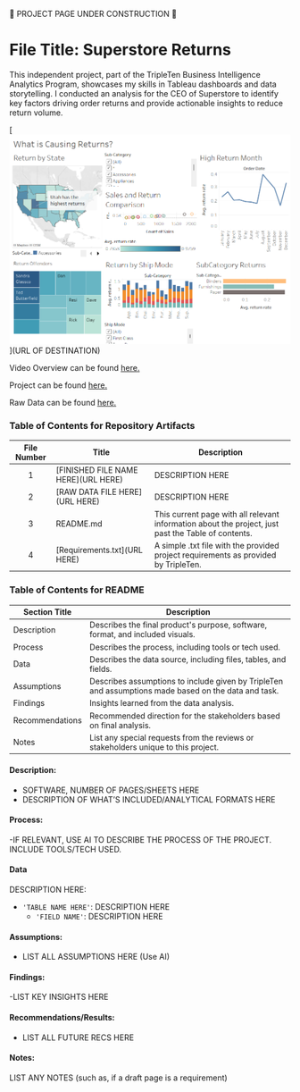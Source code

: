 🚧 PROJECT PAGE UNDER CONSTRUCTION 🚧

# File Title: Superstore Returns 

This independent project, part of the TripleTen Business Intelligence Analytics Program, showcases my skills in Tableau dashboards and data storytelling.
I conducted an analysis for the CEO of Superstore to identify key factors driving order returns and provide actionable insights to reduce return volume.


[<img src="https://github.com/SakinahJ/Data_Projects_TripleTen/blob/main/Images/sprint5dashboard.png" alt="First Sheet of Project**">](URL OF DESTINATION)

Video Overview can be found <a href='https://www.youtube.com/watch?v=CWi3l8SP6xs'><u>here</u>.</a>

Project can be found <a href='https://public.tableau.com/views/Sprint5ProjectEdited/Story1?:language=en-US&:sid=&:redirect=auth&:display_count=n&:origin=viz_share_link'><u>here</u>.</a>

Raw Data can be found <a href='https://docs.google.com/spreadsheets/d/12VWYzMGzCs2y1U4VyKe-Jlu0EI3dMkJPdAqE4jwFqsM/edit?usp=sharing'><u>here</u>.</a>

### Table of Contents for Repository Artifacts
| File Number | Title | Description |
| :-----------: | ----------- |----------- |
| 1 | [FINISHED FILE NAME HERE](URL HERE) | DESCRIPTION HERE |
| 2 | [RAW DATA FILE HERE](URL HERE) | DESCRIPTION HERE |
| 3 | README.md | This current page with all relevant information about the project, just past the Table of contents. |
| 4 | [Requirements.txt](URL HERE) | A simple .txt file with the provided project requirements as provided by TripleTen. |

### Table of Contents for README
| Section Title | Description |
| ----------- |----------- |
| Description | Describes the final product's purpose, software, format, and included visuals. |
| Process | Describes the process, including tools or tech used. |
| Data | Describes the data source, including files, tables, and fields. |
| Assumptions | Describes assumptions to include given by TripleTen and assumptions made based on the data and task. |
| Findings | Insights learned from the data analysis. |
| Recommendations | Recommended direction for the stakeholders based on final analysis. |
| Notes | List any special requests from the reviews or stakeholders unique to this project. |

#### Description:
- SOFTWARE, NUMBER OF PAGES/SHEETS HERE
- DESCRIPTION OF WHAT’S INCLUDED/ANALYTICAL FORMATS HERE

#### Process:
-IF RELEVANT, USE AI TO DESCRIBE THE PROCESS OF THE PROJECT. INCLUDE TOOLS/TECH USED.

#### Data
DESCRIPTION HERE:
- `'TABLE NAME HERE'`: DESCRIPTION HERE
    - `'FIELD NAME'`: DESCRIPTION HERE

#### Assumptions:
- LIST ALL ASSUMPTIONS HERE (Use AI)


#### Findings:
-LIST KEY INSIGHTS HERE

#### Recommendations/Results:
- LIST ALL FUTURE RECS HERE

#### Notes:
LIST ANY NOTES (such as, if a draft page is a requirement)

